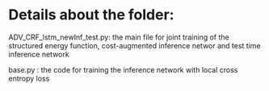 # Details about the folder:

ADV\_CRF\_lstm\_newInf\_test.py:  the main file for joint training of the structured energy function, cost-augmented inference networ and test time inference network

base.py : the code for training the inference network with local cross entropy loss 
